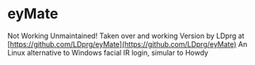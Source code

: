# eyMate

Not Working Unmaintained! 
Taken over and working Version by LDprg at [https://github.com/LDprg/eyMate](https://github.com/LDprg/eyMate)
An Linux alternative to Windows facial IR login, simular to Howdy
